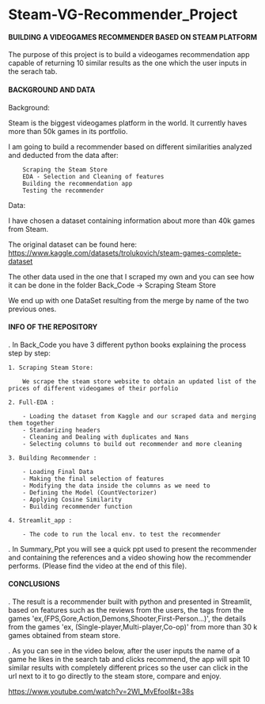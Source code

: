 # Steam-VG-Recommender_Project

#### BUILDING A VIDEOGAMES RECOMMENDER BASED ON STEAM PLATFORM

The purpose of this project is to build a videogames recommendation app capable of returning 10 similar results as the one which the user inputs in the serach tab. 


#### BACKGROUND AND DATA

Background:

Steam is the biggest videogames platform in the world. It currently haves more than 50k games in its portfolio.   

I am going to build a recommender based on different similarities analyzed and deducted from the data after: 

        Scraping the Steam Store  
        EDA - Selection and Cleaning of features
        Building the recommendation app
        Testing the recommender
                
Data: 

I have chosen a dataset containing information about more than 40k games from Steam. 

The original dataset can be found here: https://www.kaggle.com/datasets/trolukovich/steam-games-complete-dataset

The other data used in the one that I scraped my own and you can see how it can be done in the folder Back_Code -> Scraping Steam Store

We end up with one DataSet resulting from the merge by name of the two previous ones. 

#### INFO OF THE REPOSITORY

. In Back_Code you have 3 different python books explaining the process step by step: 

    1. Scraping Steam Store: 
        
        We scrape the steam store website to obtain an updated list of the prices of different videogames of their porfolio
    
    2. Full-EDA :
        
        - Loading the dataset from Kaggle and our scraped data and merging them together
        - Standarizing headers
        - Cleaning and Dealing with duplicates and Nans
        - Selecting columns to build out recommender and more cleaning
        
    3. Building Recommender : 
    
        - Loading Final Data
        - Making the final selection of features
        - Modifying the data inside the columns as we need to 
        - Defining the Model (CountVectorizer)
        - Applying Cosine Similarity
        - Building recommender function
        
    4. Streamlit_app : 
    
        - The code to run the local env. to test the recommender 
        
 
 . In Summary_Ppt you will see a quick ppt used to present the recommender and containing the references and a video showing how the recommender performs. (Please find the video at the end of this file). 
         

#### CONCLUSIONS

. The result is a recommender built with python and presented in Streamlit, based on features such as the reviews from the users, the tags from the games 'ex,(FPS,Gore,Action,Demons,Shooter,First-Person...)', the details from the games 'ex, (Single-player,Multi-player,Co-op)' from more than 30 k games obtained from steam store.

. As you can see in the video below, after the user inputs the name of a game he likes in the search tab and clicks recommend, the app will spit 10 similar results with completely different prices so the user can click in the url next to it to go directly to the steam store, compare and enjoy. 

https://www.youtube.com/watch?v=2WI_MvEfooI&t=38s
